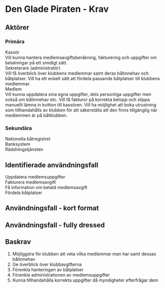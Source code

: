 # Den Glade Piraten - Krav

## Aktörer

### Primära
Kassör  
    Vill kunna hantera medlemsavgiftsberäkning, fakturering och uppgifter om betalningar på ett smidigt sätt.  
Sekreterare (administratör)  
    Vill få överblick över klubbens medlemmar samt deras båtinnehav och båtplatser. Vill ha ett enkelt sätt 
    att fördela passande båtplatser till klubbens medlemmar.  
Medlem  
    Vill kunna uppdatera sina egna uppgifter, dels personliga uppgifter men också om båtinnehav etc. 
    Vill få fakturor på korrekta belopp och slippa manuellt lämna in kvitton till kassören. Vill ha möjlighet 
    att boka utrustning som tillhandahålls av klubben för att säkerställa att den finns tillgänglig när 
    medlemmen är på båtklubben.

### Sekundära
Nationella båtregistret  
Banksystem  
Räddningstjänsten  

## Identifierade användningsfall
Uppdatera medlemsuppgifter  
Fakturera medlemsavgift  
Få information om betald medlemsavgift  
Fördela båtplatser  


## Användningsfall - kort format

## Användningsfall - fully dressed

## Baskrav 
1. Möjliggöra för klubben att veta vilka medlemmar man har samt dessas båtinnehav
2. Ge överblick över klubbavgifterna
3. Förenkla hanteringen av båtplatser
4. Förenkla administrationen av medlemsuppgifter
5. Kunna tillhandahålla korrekta uppgifter då myndigheter efterfrågar dem
